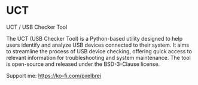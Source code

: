 # UCT
UCT / USB Checker Tool

The UCT (USB Checker Tool) is a Python-based utility designed to help users identify and analyze USB devices connected to their system. It aims to streamline the process of USB device checking, offering quick access to relevant information for troubleshooting and system maintenance. The tool is open-source and released under the BSD-3-Clause license.

Support me: https://ko-fi.com/pxelbrei
